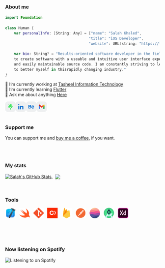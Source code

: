 ### About me
```swift
import Foundation

class Human {
    var personalInfo: [String: Any] = ["name": "Salah Khaled",
                                      "title": "iOS Developer",
                                      "website": URL(string: "https://linktr.ee/sala7khaled/")]
                                      
    var bio: String? = "Results-oriented software developer in the field of iOS Development. I make it my goal
    to create software with a useable and intuitive user interface experience. I also, create highly readable
    and easily maintainable source code. I am constantly striving to learn new technologies and look for ways
    to better myself in thisrapidly changing industry."
}
```
<!-- <table>
<tr>
<td>
Results-oriented software developer in the field of iOS Development. I make it my goal to create software with a useable and intuitive user interface experience. I also, create highly readable and easily maintainable source code. I am constantly striving to learn new technologies and look for waysto better myself in thisrapidly changing industry.
</td>
</tr>
</table> -->

🔭 I’m currently working at [Tasheel Information Technology](https://www.tasheelinfotech.com/wp-tasheelinfotech/home-ar/)
<br/>
🌱 I’m currently learning [Flutter](https://flutter.dev)
<br/>
💬 Ask me about anything [Here](https://github.com/sala7khaled/sala7khaled/issues)
<br/>

<a href="https://linktr.ee/sala7khaled"> <img align="left" alt="Salah Khaled | Linktree" width="34px" src="/assets/linktree.svg" />
  </a>
<a href="https://www.linkedin.com/in/sala7khaled"> <img align="left" alt="Salah Khaled | LinkedIn" width="34px" src="/assets/linkedin.svg" />
  </a>
<a href="https://www.behance.net/sala7khaled"> <img align="left" alt="Salah Khaled | LinkedIn" width="34px" src="/assets/behance.svg" />
  </a>
<a href="mailto:sala7khaled7@gmail.com"> <img align="left" alt="Salah Khaled | Gmail " width="34px" src="/assets/gmail.svg" />
  </a>
  
<br/>
<br/>
<br/>

### Support me
You can support me and [buy me a coffee](https://www.paypal.com/paypalme/sala7khaledsk), if you want.

<br/>
<br/>

### My stats
<a href="https://github.com/sala7khaled/sala7khaled">
  <img height ="220px" align="center" src="https://github-readme-stats.vercel.app/api?username=sala7khaled&show_icons=true&line_height=27&count_private=true&title_color=ffffff&text_color=c9cacc&border_color=21262d&icon_color=2bbc8a&bg_color=0D1117" alt="Salah's GitHub Stats" />
</a> &nbsp;

<a href="https://github.com/sala7khaled/sala7khaled">
  <img height ="220px" align="center" src="https://github-readme-stats.vercel.app/api/top-langs/?username=sala7khaled&hide=java,html&title_color=ffffff&text_color=c9cacc&border_color=21262d&icon_color=2bbc8a&bg_color=0D1117" />
</a>

<br/>
<br/>
<br/>

### Tools 
<code><img height="34" src="/assets/xcode.png"></code> &nbsp;
<code><img height="34" src="/assets/swift.svg"></code> &nbsp;
<code><img height="34" src="/assets/git.svg"></code> &nbsp;
<code><img height="34" src="/assets/cocoapods.svg"></code> &nbsp;
<code><img height="34" src="/assets/firebase.svg"></code> &nbsp;
<code><img height="34" src="/assets/postman.svg"></code> &nbsp;
<code><img height="34" src="/assets/realm.svg"></code> &nbsp;
<code><img height="34" src="/assets/android-studio.svg"></code> &nbsp;
<code><img height="34" src="/assets/xd.svg"></code> &nbsp;

<br/>
<br/>
<br/>

### Now listening on Spotify

![Listening to on Spotify](https://spotify-github-profile.vercel.app/api/view?uid=314g5x2eb4k3zcx2fuguw2aa3w6y&cover_image=true&theme=default&show_offline=false&background_color=161B22)
